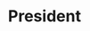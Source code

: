 ---
layout: post
weight: 100
name: Vasilii Triandafilidi
status: founder
title: President
img: /assets/images/members/vasiliy.png
email: president [at] innovationonboard.ca

biography: >
  Vasilii is a PhD Candidate in Chemical and Biological Engineering at UBC doing entrepreneurial PhD program and researching new smart polymeric materials. During his time at UBC he's been actively involved in different activities in UBC. he finished UBC GMCA mini-MBA program and won the business case competition. He chaired a conference, has been an executive in the Graduate Student Clubs and advised a UBC student design team.
linkedin: https://www.linkedin.com/in/vtrianda/
---